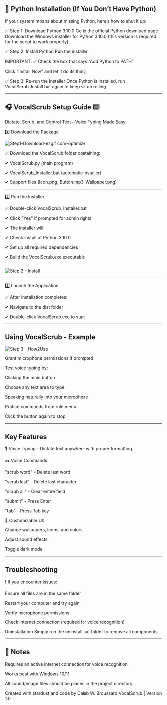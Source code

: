 🐍 Python Installation (If You Don’t Have Python)
-------------------------------------------------------------------------------------------------------------------------------------------------------------------------------------------------------------------------------------------------------------
If your system moans about missing Python, here’s how to shut it up:

✅ Step 1: Download Python 3.10.0
Go to the official Python download page
Download the Windows installer for Python 3.10.0 (this version is required for the script to work properly).

✅ Step 2: Install Python
Run the installer

IMPORTANT: ✅ Check the box that says “Add Python to PATH”

Click “Install Now” and let it do its thing

✅ Step 3: Re-run the Installer
Once Python is installed, run VocalScrub_Install.bat again to keep setup rolling.

_____________________________________________________________________________________________________________________________________________________________________________________________________________________________________________________________


🎧 VocalScrub Setup Guide ⌨️ 
-------------------------------------------------------------------------------------------------------------------------------------------------------------------------------------------------------------------------------------------------------------
Dictate, Scrub, and Control Text—Voice Typing Made Easy

1️⃣ Download the Package

![Step1-Download-ezgif com-optimize](https://github.com/user-attachments/assets/ccdbe737-89b5-4db5-9d2d-23360ab4f1fd)

✅ Download the VocalScrub folder containing:

✔ VocalScrub.py (main program)

✔ VocalScrub_Installer.bat (automatic installer)

✔ Support files (Icon.png, Button.mp3, Wallpaper.png)

_____________________________________________________________________________________________________________________________________________________________________________________________________________________________________________________________
2️⃣ Run the Installer

✅ Double-click VocalScrub_Installer.bat

✔ Click "Yes" if prompted for admin rights

✔ The installer will:

✔ Check install of Python 3.10.0 

✔ Set up all required dependencies

✔ Build the VocalScrub.exe executable
_____________________________________________________________________________________________________________________________________________________________________________________________________________________________________________________________

![Step 2 - Install](https://github.com/user-attachments/assets/75a57b0a-43ce-4569-825a-faf1c11267bb)
 
_____________________________________________________________________________________________________________________________________________________________________________________________________________________________________________________________
3️⃣ Launch the Application

✅ After installation completes:

✔ Navigate to the dist folder

✔ Double-click VocalScrub.exe to start
_____________________________________________________________________________________________________________________________________________________________________________________________________________________________________________________________
Using VocalScrub - Example
-------------------------------------------------------------------------------------------------------------------------------------------------------------------------------------------------------------------------------------------------------------

![Step 3 - How2Use](https://github.com/user-attachments/assets/3f67e01c-40f8-43dc-9701-aa292d4aa729)

Grant microphone permissions if prompted

Test voice typing by:

Clicking the main button

Choose any text area to type

Speaking naturally into your microphone

Pratice commands from rule menu

Click the button again to stop
_____________________________________________________________________________________________________________________________________________________________________________________________________________________________________________________________
Key Features
-------------------------------------------------------------------------------------------------------------------------------------------------------------------------------------------------------------------------------------------------------------
🎙️ Voice Typing - Dictate text anywhere with proper formatting

✂️ Voice Commands:

"scrub word" - Delete last word

"scrub last" - Delete last character

"scrub all" - Clear entire field

"submit" - Press Enter

"tab" - Press Tab key

🎨 Customizable UI:

Change wallpapers, icons, and colors

Adjust sound effects

Toggle dark mode
_____________________________________________________________________________________________________________________________________________________________________________________________________________________________________________________________
Troubleshooting
-------------------------------------------------------------------------------------------------------------------------------------------------------------------------------------------------------------------------------------------------------------
❗ If you encounter issues:

Ensure all files are in the same folder

Restart your computer and try again

Verify microphone permissions

Check internet connection (required for voice recognition)

Uninstallation
Simply run the uninstall.bat folder to remove all components
_____________________________________________________________________________________________________________________________________________________________________________________________________________________________________________________________
📝 Notes 
-------------------------------------------------------------------------------------------------------------------------------------------------------------------------------------------------------------------------------------------------------------
Requires an active internet connection for voice recognition

Works best with Windows 10/11

All sound/image files should be placed in the project directory

Created with stardust and code by Caleb W. Broussard VocalScrub | Version 1.0
